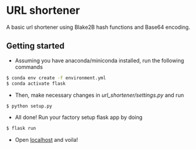 # URL shortener

A basic url shortener using Blake2B hash functions and Base64 encoding.

## Getting started

- Assuming you have anaconda/miniconda installed, run the following commands
```sh
$ conda env create -f environment.yml
$ conda activate flask
```
- Then, make necessary changes in *url_shortener/settings.py* and run
```sh
$ python setup.py
```
- All done! Run your factory setup flask app by doing
```sh
$ flask run
```
- Open [localhost](http://127.0.0.1:5000/) and voila!
